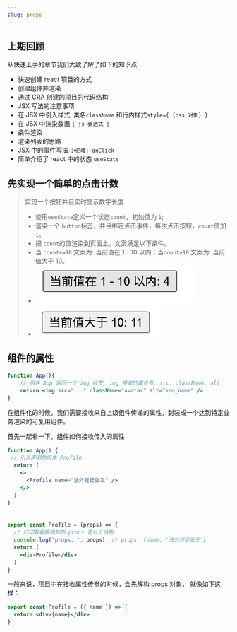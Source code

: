 ```yaml
---
slug: props
---
```


## 上期回顾

从快速上手的章节我们大致了解了如下的知识点:

- 快速创建 react 项目的方式
- 创建组件并渲染
- 通过 CRA 创建的项目的代码结构
- JSX 写法的注意事项
- 在 JSX 中引入样式, 类名`className` 和行内样式`style={ {css 对象} }`
- 在 JSX 中渲染数据 `{ js 表达式 }`
- 条件渲染
- 渲染列表的思路
- JSX 中的事件写法 `小驼峰: onClick`
- 简单介绍了 react 中的状态 `useState`

## 先实现一个简单的点击计数

> 实现一个按钮并且实时显示数字长度
> - 使用`useState`定义一个状态`count`，初始值为 `1`;
> - 渲染一个 `button`标签，并且绑定点击事件，每次点击按钮，`count`值加 `1`。
> - 把 `count`的值渲染到页面上，文案满足以下条件。
> - 当 `count<=10` 文案为: 当前值在 1 - 10 以内；当`count>10` 文案为: 当前值大于 10。
> - ![](image/Pasted%20image%2020221211152214.png)
> - ![](image/Pasted%20image%2020221211152250.png)


## 组件的属性

```jsx
function App(){
	// 组件 App 返回一个 img 标签, img 接收的属性有: src, className, alt
	return <img src="..." className="avatar" alt="seo_name" />
}
```

在组件化的时候，我们需要接收来自上级组件传递的属性，封装成一个达到特定业务渲染的可复用组件。

首先一起看一下，组件如何接收传入的属性
```jsx title="组件接收属性的写法"
function App() {
 // 引入声明的组件 Profile
  return (
    <>
      <Profile name="法外狂徒张三" />
    </>
  )
}


export const Profile = (props) => {
  // 打印看看接收到的 props 是什么结构
  console.log('props: ', props); // props: {name: '法外狂徒张三'}
  return (
    <div>Profile</div>
  )
}
```

一般来说，项目中在接收属性传参的时候，会先解构 props 对象， 就像如下这样：
```jsx title="解构获取参数"
export const Profile = ({ name }) => {
  return <div>{name}</div>
}
```

